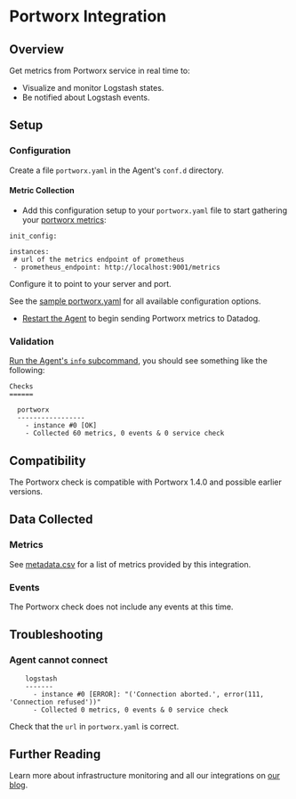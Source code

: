 # Portworx Integration

## Overview

Get metrics from Portworx service in real time to:

* Visualize and monitor Logstash states.
* Be notified about Logstash events.

## Setup

### Configuration

Create a file `portworx.yaml` in the Agent's `conf.d` directory.

#### Metric Collection

* Add this configuration setup to your `portworx.yaml` file to start gathering your [portworx metrics](#metrics):

```
init_config:

instances:
 # url of the metrics endpoint of prometheus
 - prometheus_endpoint: http://localhost:9001/metrics
```

Configure it to point to your server and port.

See the [sample portworx.yaml](https://github.com/DataDog/integrations-extras/blob/master/portworx/conf.yaml.example) for all available configuration options.

* [Restart the Agent](https://docs.datadoghq.com/agent/faq/agent-commands/#start-stop-restart-the-agent) to begin sending Portworx metrics to Datadog.

### Validation

[Run the Agent's `info` subcommand](https://docs.datadoghq.com/agent/faq/agent-status-and-information/), you should see something like the following:

    Checks
    ======

      portworx
      -----------------
        - instance #0 [OK]
        - Collected 60 metrics, 0 events & 0 service check

## Compatibility

The Portworx check is compatible with Portworx 1.4.0 and possible earlier versions.

## Data Collected

### Metrics

See [metadata.csv](https://github.com/DataDog/integrations-extras/blob/master/portworx/metadata.csv) for a list of metrics provided by this integration.

### Events

The Portworx check does not include any events at this time.

## Troubleshooting

### Agent cannot connect

```
    logstash
    -------
      - instance #0 [ERROR]: "('Connection aborted.', error(111, 'Connection refused'))"
      - Collected 0 metrics, 0 events & 0 service check
```

Check that the `url` in `portworx.yaml` is correct.

## Further Reading

Learn more about infrastructure monitoring and all our integrations on [our blog](https://www.datadoghq.com/blog/).
